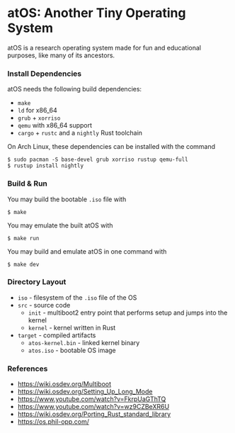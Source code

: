 # atOS: Another Tiny Operating System
atOS is a research operating system made for fun and educational purposes, like many of its ancestors.

### Install Dependencies

atOS needs the following build dependencies:
- `make`
- `ld` for x86_64
- `grub` + `xorriso`
- `qemu` with x86_64 support
- `cargo` + `rustc` and a `nightly` Rust toolchain

On Arch Linux, these dependencies can be installed with the command
```
$ sudo pacman -S base-devel grub xorriso rustup qemu-full
$ rustup install nightly
```

### Build & Run
You may build the bootable `.iso` file with
```
$ make
```

You may emulate the built atOS with
```
$ make run
```

You may build and emulate atOS in one command with
```
$ make dev
```

### Directory Layout
- `iso` - filesystem of the `.iso` file of the OS
- `src` - source code
  - `init` - multiboot2 entry point that performs setup and jumps into the kernel
  - `kernel` - kernel written in Rust
- `target` - compiled artifacts
  - `atos-kernel.bin` - linked kernel binary
  - `atos.iso` - bootable OS image

### References
- https://wiki.osdev.org/Multiboot
- https://wiki.osdev.org/Setting_Up_Long_Mode
- https://www.youtube.com/watch?v=FkrpUaGThTQ
- https://www.youtube.com/watch?v=wz9CZBeXR6U
- https://wiki.osdev.org/Porting_Rust_standard_library
- https://os.phil-opp.com/